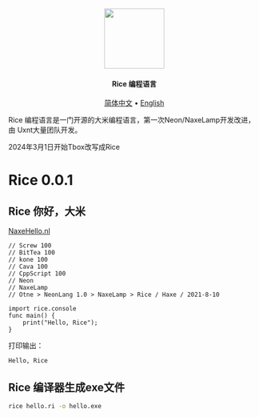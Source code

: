  <div align="center">
	<h1>
	<a href="https://github.com/tbox-studio/tbox-language">
	<img src="https://github.com/uxnt/NaxeLamp/blob/main/NaxeLamp/logo.png" height="120" >
	</a>
	</h1>
	<h4>Rice 编程语言</h4>
  <div>
  </div>
	
	
[简体中文](tbox-grammatical-norm-lang/tbox-grammatical-norm-zh-cn.md) • [English](tbox-grammatical-norm-lang/tbox-grammatical-norm-en-us.md)
	
</div>

Rice 编程语言是一门开源的大米编程语言，第一次Neon/NaxeLamp开发改进，由 Uxnt大量团队开发。

2024年3月1日开始Tbox改写成Rice

# Rice 0.0.1

## Rice 你好，大米

[NaxeHello.nl](hello.md)

```Neon
// Screw 100
// BitTea 100
// kone 100
// Cava 100
// CppScript 100
// Neon
// NaxeLamp
// Otne > NeonLang 1.0 > NaxeLamp > Rice / Haxe / 2021-8-10

import rice.console
func main() {
	print("Hello, Rice");
}

```
打印输出：

```
Hello, Rice
```

## Rice 编译器生成exe文件

```bat
rice hello.ri -o hello.exe
```
